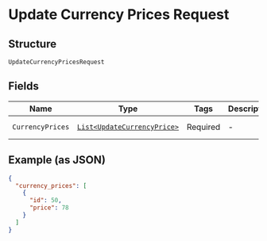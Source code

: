 
# Update Currency Prices Request

## Structure

`UpdateCurrencyPricesRequest`

## Fields

| Name | Type | Tags | Description | Getter | Setter |
|  --- | --- | --- | --- | --- | --- |
| `CurrencyPrices` | [`List<UpdateCurrencyPrice>`](../../doc/models/update-currency-price.md) | Required | - | List<UpdateCurrencyPrice> getCurrencyPrices() | setCurrencyPrices(List<UpdateCurrencyPrice> currencyPrices) |

## Example (as JSON)

```json
{
  "currency_prices": [
    {
      "id": 50,
      "price": 78
    }
  ]
}
```

